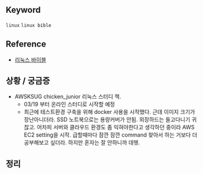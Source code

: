 ## Keyword
`linux` `linux bible`

## Reference
- [리눅스 바이블](http://www.yes24.com/24/goods/30702132?scode=032&OzSrank=1)

## 상황 / 궁금증
- AWSKSUG chicken_junior 리눅스 스터디 책.
  - 03/19 부터 온라인 스터디로 시작할 예정 
  - 최근에 테스트환경 구축을 위해 docker 사용을 시작했다. 근데 이미지 크기가 장난아니더라. SSD 노트북으로는  용량커버가 안됨. 외장하드는 들고다니기 귀찮고. 어차피 서버와 클라우드 환경도 좀 익혀야한다고 생각하던 중이라 AWS EC2 setting을 시작. 급할때마다 잠깐 잠깐 command 찾아서 하는 거보다 더 공부해보고 싶더라. 하지만 혼자는 잘 안하니까 데헷.  

## 정리

